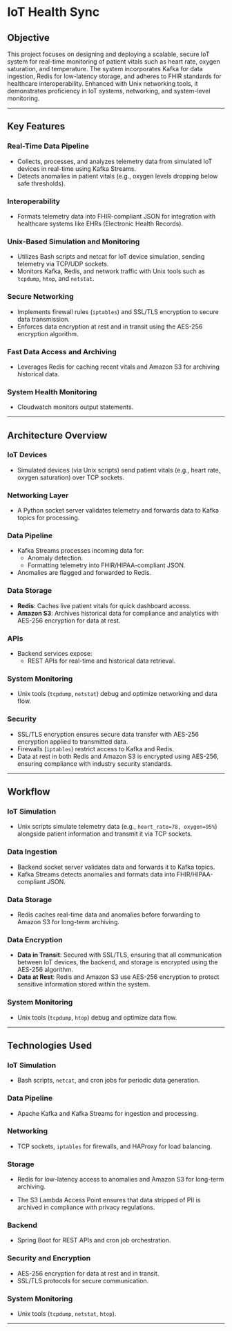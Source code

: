 # IoT Health Sync

## Objective

This project focuses on designing and deploying a scalable, secure IoT system for real-time monitoring of patient vitals such as heart rate, oxygen saturation, and temperature. The system incorporates Kafka for data ingestion, Redis for low-latency storage, and adheres to FHIR standards for healthcare interoperability. Enhanced with Unix networking tools, it demonstrates proficiency in IoT systems, networking, and system-level monitoring.

---

## Key Features

### Real-Time Data Pipeline

- Collects, processes, and analyzes telemetry data from simulated IoT devices in real-time using Kafka Streams.
- Detects anomalies in patient vitals (e.g., oxygen levels dropping below safe thresholds).

### Interoperability

- Formats telemetry data into FHIR-compliant JSON for integration with healthcare systems like EHRs (Electronic Health Records).

### Unix-Based Simulation and Monitoring

- Utilizes Bash scripts and netcat for IoT device simulation, sending telemetry via TCP/UDP sockets.
- Monitors Kafka, Redis, and network traffic with Unix tools such as `tcpdump`, `htop`, and `netstat`.

### Secure Networking

- Implements firewall rules (`iptables`) and SSL/TLS encryption to secure data transmission.
- Enforces data encryption at rest and in transit using the AES-256 encryption algorithm.

### Fast Data Access and Archiving

- Leverages Redis for caching recent vitals and Amazon S3 for archiving historical data.

### System Health Monitoring

- Cloudwatch monitors output statements.

---

## Architecture Overview

### IoT Devices

- Simulated devices (via Unix scripts) send patient vitals (e.g., heart rate, oxygen saturation) over TCP sockets.

### Networking Layer

- A Python socket server validates telemetry and forwards data to Kafka topics for processing.

### Data Pipeline

- Kafka Streams processes incoming data for:
  - Anomaly detection.
  - Formatting telemetry into FHIR/HIPAA-compliant JSON.
- Anomalies are flagged and forwarded to Redis.

### Data Storage

- **Redis**: Caches live patient vitals for quick dashboard access.
- **Amazon S3**: Archives historical data for compliance and analytics with AES-256 encryption for data at rest.

### APIs

- Backend services expose:
  - REST APIs for real-time and historical data retrieval.

### System Monitoring

- Unix tools (`tcpdump`, `netstat`) debug and optimize networking and data flow.

### Security

- SSL/TLS encryption ensures secure data transfer with AES-256 encryption applied to transmitted data.
- Firewalls (`iptables`) restrict access to Kafka and Redis.
- Data at rest in both Redis and Amazon S3 is encrypted using AES-256, ensuring compliance with industry security standards.

---

## Workflow

### IoT Simulation

- Unix scripts simulate telemetry data (e.g., `heart_rate=78, oxygen=95%`) alongside patient information and transmit it via TCP sockets.

### Data Ingestion

- Backend socket server validates data and forwards it to Kafka topics.
- Kafka Streams detects anomalies and formats data into FHIR/HIPAA-compliant JSON.

### Data Storage

- Redis caches real-time data and anomalies before forwarding to Amazon S3 for long-term archiving.

### Data Encryption

- **Data in Transit**: Secured with SSL/TLS, ensuring that all communication between IoT devices, the backend, and storage is encrypted using the AES-256 algorithm.
- **Data at Rest**: Redis and Amazon S3 use AES-256 encryption to protect sensitive information stored within the system.

### System Monitoring

- Unix tools (`tcpdump`, `htop`) debug and optimize data flow.

---

## Technologies Used

### IoT Simulation

- Bash scripts, `netcat`, and cron jobs for periodic data generation.

### Data Pipeline

- Apache Kafka and Kafka Streams for ingestion and processing.

### Networking

- TCP sockets, `iptables` for firewalls, and HAProxy for load balancing.

### Storage

- Redis for low-latency access to anomalies and Amazon S3 for long-term archiving.

- The S3 Lambda Access Point ensures that data stripped of PII is archived in compliance with privacy regulations.

### Backend

- Spring Boot for REST APIs and cron job orchestration.

### Security and Encryption

- AES-256 encryption for data at rest and in transit.
- SSL/TLS protocols for secure communication.

### System Monitoring

- Unix tools (`tcpdump`, `netstat`, `htop`).

---
